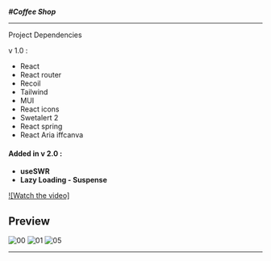 **_#Coffee Shop_**

---

<p>Project Dependencies</p>

<p>v 1.0 :</p>
<ul>
  <li>React</li>
  <li>React router</li>
  <li>Recoil</li>
  <li>Tailwind</li>
  <li>MUI</li>
  <li>React icons</li>
  <li>Swetalert 2</li>
  <li>React spring</li>
  <li>React Aria iffcanva</li>
</ul>

#### Added in v 2.0 :

- **useSWR**
- **Lazy Loading - Suspense**

[![Watch the video]](https://github.com/immohammadrezatavakkoli/coffeeshop/assets/100797809/487d078b-175f-4ce1-bfde-ec090de69ea7)

## Preview

![00](https://github.com/rzvkoli/coffeeshop/assets/100797809/3c11b7f2-f89f-400f-9afb-2da946515d76)
![01](https://github.com/immohammadrezatavakkoli/coffeeshop/assets/100797809/5a603fd1-5348-43b3-a682-e9d918b1a85d)
![05](https://github.com/rzvkoli/coffeeshop/assets/100797809/7a3529f6-38fb-4c82-979a-6f03b4d08072)

----
